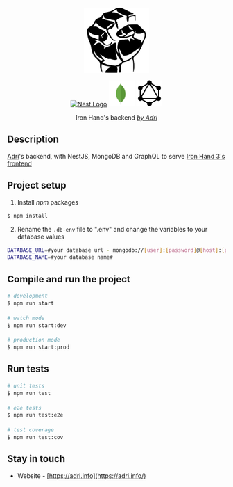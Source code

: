 <p align="center">
<a href="http://nestjs.com/" target="blank"><img src="./ironhand.svg" width="150" alt="Iron Hand Logo" /></a>
</p>
<p align="center">
  <a href="http://nestjs.com/" target="blank"><img src="https://nestjs.com/img/logo-small.svg" width="60" alt="Nest Logo" /></a>
  <a href="https://graphql.org" target="blank"><img src="./mongodb.svg" width="60" alt="GraphQL Logo" /></a>
  <a href="https://graphql.org" target="blank"><img src="./graphql.svg" width="60" alt="GraphQL Logo" /></a>
</p>
  <p align="center">Iron Hand's backend <a href="https://adri.info" target="_blank"><i>by Adri</i></a></p>
    <p align="center">
</p>

## Description

[Adri](https://adri.info)'s backend, with NestJS, MongoDB and GraphQL to serve [Iron Hand 3's frontend]("https://github.com/AdrianoLG/ironhand3-client")

## Project setup

1. Install <i>npm</i> packages

```bash
$ npm install
```

2. Rename the `.db-env` file to ".env" and change the variables to your database values

```bash
DATABASE_URL=#your database url - mongodb://[user]:[password]@[host]:[port]#
DATABASE_NAME=#your database name#
```

## Compile and run the project

```bash
# development
$ npm run start

# watch mode
$ npm run start:dev

# production mode
$ npm run start:prod
```

## Run tests

```bash
# unit tests
$ npm run test

# e2e tests
$ npm run test:e2e

# test coverage
$ npm run test:cov
```

## Stay in touch

- Website - [https://adri.info](https://adri.info/)
